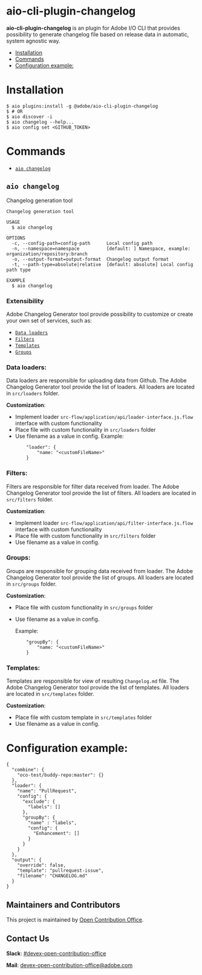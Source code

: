 <!--
Copyright 2018 Adobe. All rights reserved.
This file is licensed to you under the Apache License, Version 2.0 (the "License");
you may not use this file except in compliance with the License. You may obtain a copy
of the License at http://www.apache.org/licenses/LICENSE-2.0

Unless required by applicable law or agreed to in writing, software distributed under
the License is distributed on an "AS IS" BASIS, WITHOUT WARRANTIES OR REPRESENTATIONS
OF ANY KIND, either express or implied. See the License for the specific language
governing permissions and limitations under the License.
-->

aio-cli-plugin-changelog
=====================


**aio-cli-plugin-changelog** is an plugin for Adobe I/O CLI that provides possibility to generate changelog file based on release data in automatic, system agnostic way. 



<!-- toc -->
* [Installation](#installation)
* [Commands](#commands)
* [Configuration example:](#configuration-example)
<!-- tocstop -->
# Installation
```
$ aio plugins:install -g @adobe/aio-cli-plugin-changelog
$ # OR
$ aio discover -i
$ aio changelog --help...
$ aio config set <GITHUB_TOKEN>
```

# Commands
<!-- commands -->
* [`aio changelog`](#aio-changelog)

## `aio changelog`

Changelog generation tool

```
Changelog generation tool

USAGE
  $ aio changelog

OPTIONS
  -c, --config-path=config-path      Local config path
  -n, --namespace=namespace          [default: ] Namespace, example: organization/repository:branch
  -o, --output-format=output-format  Changelog output format
  -t, --path-type=absolute|relative  [default: absolute] Local config path type

EXAMPLE
  $ aio changelog
```
<!-- commandsstop -->

### Extensibility
Adobe Changelog Generator tool provide possibility to customize or create your own set of services, such as:
* [`Data loaders`](#data-loaders)
* [`Filters`](#filters)
* [`Templates`](#templates)
* [`Groups`](#groups)

### Data loaders:
Data loaders are responsible for uploading data from Github. 
The Adobe Changelog Generator tool provide the list of loaders. 
All loaders are located in `src/loaders` folder.

**Customization**:
* Implement loader `src-flow/application/api/loader-interface.js.flow` interface with custom functionality
* Place file with custom functionality in `src/loaders` folder
* Use filename as a value in config.
    Example: 
    ```
        "loader": {
            "name: "<customFileName>"
        }
    ```

### Filters:
Filters are responsible for filter data received from loader. 
The Adobe Changelog Generator tool provide the list of filters. 
All loaders are located in `src/filters` folder.

**Customization**:
* Implement loader `src-flow/application/api/filter-interface.js.flow` interface with custom functionality
* Place file with custom functionality in `src/filters` folder
* Use filename as a value in config.

### Groups:
Groups are responsible for grouping data received from loader. 
The Adobe Changelog Generator tool provide the list of groups. 
All loaders are located in `src/groups` folder.

**Customization**:
* Place file with custom functionality in `src/groups` folder
* Use filename as a value in config.

    Example: 
    ```
        "groupBy": {
            "name: "<customFileName>"
        }
    ```

### Templates:
Templates are responsible for view of resulting `Changelog.md` file. 
The Adobe Changelog Generator tool provide the list of templates. 
All loaders are located in `src/templates` folder.

**Customization**:
* Place file with custom template in `src/templates` folder
* Use filename as a value in config.


# Configuration example:
<!-- configuration -->
```
{
  "combine": {
    "oco-test/buddy-repo:master": {}
  },
  "loader": {
    "name": "PullRequest",
    "config": {
      "exclude": {
        "labels": []
      },
      "groupBy": {
        "name" : "labels",
        "config": {
          "Enhancement": []
        }
      }
    }
  },
  "output": {
    "override": false,
    "template": "pullrequest-issue",
    "filename": "CHANGELOG.md"
  }
}
```
## Maintainers and Contributors

This project is maintained by [Open Contribution Office](https://wiki.corp.adobe.com/display/DMSArchitecture/Open+Contribution+Office).

## Contact Us

**Slack**: [#devex-open-contribution-office](https://magento.slack.com/archives/C018Z6CB57U)

**Mail**: [devex-open-contribution-office@adobe.com](mailto:devex-open-contribution-office@adobe.com)
